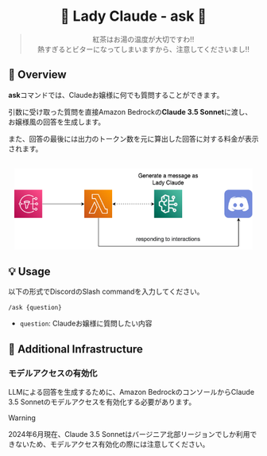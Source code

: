 <h1 align="center">🎀 Lady Claude - ask 🎀</h1>

<div align="center">
  <blockquote>
  紅茶はお湯の温度が大切ですわ!!<br>
  熱すぎるとビターになってしまいますから、注意してくださいまし!!
  </blockquote>
</div>

## 🌟 Overview

**ask**コマンドでは、Claudeお嬢様に何でも質問することができます。

引数に受け取った質問を直接Amazon Bedrockの**Claude 3.5 Sonnet**に渡し、お嬢様風の回答を生成します。

また、回答の最後には出力のトークン数を元に算出した回答に対する料金が表示されます。

<br>

<div align="center">
  <img width="480px" src="../images/ask-architecture.png" />
</div>

## 💡 Usage

以下の形式でDiscordのSlash commandを入力してください。

```
/ask {question}
```

- `question`: Claudeお嬢様に質問したい内容

## 🧱 Additional Infrastructure

### モデルアクセスの有効化

LLMによる回答を生成するために、Amazon BedrockのコンソールからClaude 3.5 Sonnetのモデルアクセスを有効化する必要があります。

> [!WARNING]
> 2024年6月現在、Claude 3.5 Sonnetはバージニア北部リージョンでしか利用できないため、モデルアクセス有効化の際には注意してください。
